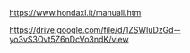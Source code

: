 
https://www.hondaxl.it/manuali.htm

https://drive.google.com/file/d/1ZSWIuDzGd--yo3vS3Ovt5Z6nDcVo3ndK/view



